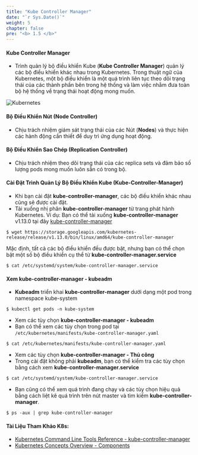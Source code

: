 ```yaml
---
title: "Kube Controller Manager"
date: "`r Sys.Date()`"
weight: 5
chapter: false
pre: "<b> 1.5 </b>"
---
```


#### **Kube Controller Manager**

- Trình quản lý bộ điều khiển Kube (**Kube Controller Manager**) quản lý các bộ điều khiển khác nhau trong Kubernetes. Trong thuật ngữ của Kubernetes, một bộ điều khiển là một quá trình liên tục theo dõi trạng thái của các thành phần bên trong hệ thống và làm việc nhằm đưa toàn bộ hệ thống về trạng thái hoạt động mong muốn.

![Kubernetes](/images//part1/5/0006.png?featherlight=false&width=60pc)

#### **Bộ Điều Khiển Nút (Node Controller)**

- Chịu trách nhiệm giám sát trạng thái của các Nút (**Nodes**) và thực hiện các hành động cần thiết để duy trì ứng dụng hoạt động.

#### **Bộ Điều Khiển Sao Chép (Replication Controller)**

- Chịu trách nhiệm theo dõi trạng thái của các replica sets và đảm bảo số lượng pods mong muốn luôn sẵn có trong bộ.

#### **Cài Đặt Trình Quản Lý Bộ Điều Khiển Kube (Kube-Controller-Manager)**

- Khi bạn cài đặt **kube-controller-manager**, các bộ điều khiển khác nhau cũng sẽ được cài đặt.
- Tải xuống nhị phân **kube-controller-manager** từ trang phát hành Kubernetes. Ví dụ: Bạn có thể tải xuống **kube-controller-manager** v1.13.0 tại đây [kube-controller-manager](https://storage.googleapis.com/kubernetes-release/release/v1.13.0/bin/linux/amd64/kube-controller-manager)

```
$ wget https://storage.googleapis.com/kubernetes-release/release/v1.13.0/bin/linux/amd64/kube-controller-manager
```

Mặc định, tất cả các bộ điều khiển đều được bật, nhưng bạn có thể chọn bật một số bộ điều khiển cụ thể từ **kube-controller-manager.service**

```
$ cat /etc/systemd/system/kube-controller-manager.service
```

#### **Xem kube-controller-manager - kubeadm**

- **Kubeadm** triển khai **kube-controller-manager** dưới dạng một pod trong namespace kube-system

```
$ kubectl get pods -n kube-system
```

- Xem các tùy chọn **kube-controller-manager - kubeadm**
- Bạn có thể xem các tùy chọn trong pod tại `/etc/kubernetes/manifests/kube-controller-manager.yaml`

```
$ cat /etc/kubernetes/manifests/kube-controller-manager.yaml
```

- Xem các tùy chọn **kube-controller-manager - Thủ công**
- Trong cài đặt không phải **kubeadm**, bạn có thể kiểm tra các tùy chọn bằng cách xem **kube-controller-manager.service**

```
$ cat /etc/systemd/system/kube-controller-manager.service
```

- Bạn cũng có thể xem quá trình đang chạy và các tùy chọn hiệu quả bằng cách liệt kê quá trình trên nút master và tìm kiếm **kube-controller-manager**.

```
$ ps -aux | grep kube-controller-manager
```

#### **Tài Liệu Tham Khảo K8s:**

- [Kubernetes Command Line Tools Reference - kube-controller-manager](https://kubernetes.io/docs/reference/command-line-tools-reference/kube-controller-manager/)
- [Kubernetes Concepts Overview - Components](https://kubernetes.io/docs/concepts/overview/components/)
